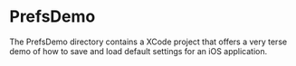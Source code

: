 # PrefsDemo
The PrefsDemo directory contains a XCode project that offers a very terse demo of how to save and load default settings for an iOS application.

